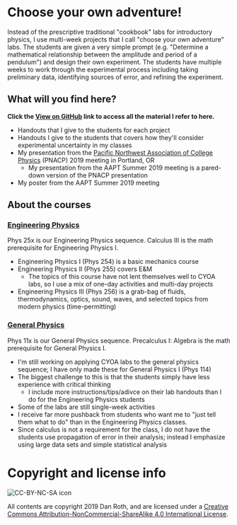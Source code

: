 # Choose your own adventure!

Instead of the prescriptive traditional "cookbook" labs for introductory physics, I use multi-week projects that I call "choose your own adventure" labs. The students are given a very simple prompt (e.g. "Determine a mathematical relationship between the amplitude and period of a pendulum") and design their own experiment. The students have multiple weeks to work through the experimental process including taking preliminary data, identifying sources of error, and refining the experiment.


## What will you find here?
**Click the [View on GitHub](https://github.com/ProbabilisticWorld/CYOALabs) link to access all the material I refer to here.**

* Handouts that I give to the students for each project
* Handouts I give to the students that covers how they'll consider experimental uncertainty in my classes
* My presentation from the [Pacific Northwest Association of College Physics](https://pnacp.weebly.com) (PNACP) 2019 meeting in Portland, OR
  * My presentation from the AAPT Summer 2019 meeting is a pared-down version of the PNACP presentation
* My poster from the AAPT Summer 2019 meeting

## About the courses
### [Engineering Physics](Phys25x)
Phys 25x is our Engineering Physics sequence. Calculus III is the math prerequisite for Engineering Physics I.

* Engineering Physics I (Phys 254) is a basic mechanics course
* Engineering Physics II (Phys 255) covers E&M
  * The topics of this course have not lent themselves well to CYOA labs, so I use a mix of one-day activities and multi-day projects
* Engineering Physics III (Phys 256) is a grab-bag of fluids, thermodynamics, optics, sound, waves, and selected topics from modern physics (time-permitting)

### [General Physics](Phys11x)
Phys 11x is our General Physics sequence. Precalculus I: Algebra is the math prerequisite for General Physics I.

* I'm still working on applying CYOA labs to the general physics sequence; I have only made these for General Physics I (Phys 114)
* The biggest challenge to this is that the students simply have less experience with critical thinking
  * I include more instructions/tips/adivce on their lab handouts than I do for the Engineering Physics students
* Some of the labs are still single-week activities
* I receive far more pushback from students who want me to "just tell them what to do" than in the Engineering Physics classes.
* Since calculus is not a requirement for the class, I do not have the students use propagation of error in their analysis; instead I emphasize using large data sets and simple statistical analysis

# Copyright and license info

![CC-BY-NC-SA icon][icon]

All contents are copyright 2019 Dan Roth, and are licensed under a [Creative Commons Attribution-NonCommercial-ShareAlike 4.0 International License](http://creativecommons.org/licenses/by-nc-sa/4.0/).

[icon]: https://i.creativecommons.org/l/by-nc-sa/4.0/88x31.png


